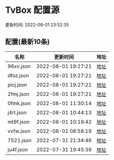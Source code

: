 
  # TvBox 配置源 

更新时间: 2022-08-01 23:52:35



## 配置(最新10条)

|   名称  | 更新时间  |地址  |
|  ----  | ----  |----  |
|  96xv.json | 2022-08-01 19:27:21 |[地址](http://rfx0owuln.hn-bkt.clouddn.com/box/96xv.json) |
|  dfoz.json | 2022-08-01 19:27:21 |[地址](http://rfx0owuln.hn-bkt.clouddn.com/box/dfoz.json) |
|  picj.json | 2022-08-01 19:27:21 |[地址](http://rfx0owuln.hn-bkt.clouddn.com/box/picj.json) |
|  2fmj.json | 2022-08-01 19:27:21 |[地址](http://rfx0owuln.hn-bkt.clouddn.com/box/2fmj.json) |
|  0fmk.json | 2022-08-01 11:30:14 |[地址](http://rfx0owuln.hn-bkt.clouddn.com/box/0fmk.json) |
|  j4rt.json | 2022-08-01 10:44:13 |[地址](http://rfx0owuln.hn-bkt.clouddn.com/box/j4rt.json) |
|  mt9f.json | 2022-08-01 10:19:42 |[地址](http://rfx0owuln.hn-bkt.clouddn.com/box/mt9f.json) |
|  vvfw.json | 2022-08-01 08:58:19 |[地址](http://rfx0owuln.hn-bkt.clouddn.com/box/vvfw.json) |
|  7521.json | 2022-07-31 21:34:46 |[地址](http://rfx0owuln.hn-bkt.clouddn.com/box/7521.json) |
|  ju4f.json | 2022-07-31 19:45:39 |[地址](http://rfx0owuln.hn-bkt.clouddn.com/box/ju4f.json) |
  
  